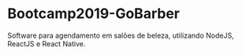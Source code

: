 # Bootcamp2019-GoBarber
Software para agendamento em salões de beleza, utilizando NodeJS, ReactJS e React Native.
